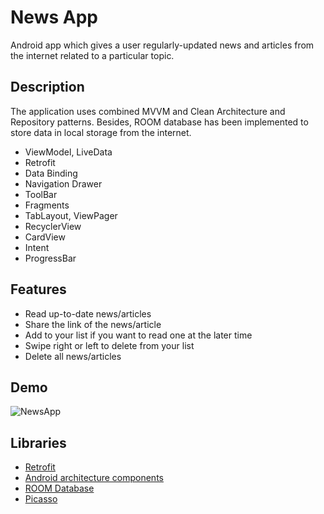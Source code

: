 # News App
Android app which gives a user regularly-updated news and articles from the internet related to a particular topic.

## Description

The application uses combined MVVM and Clean Architecture and Repository patterns. Besides, ROOM database has been implemented to store data in local storage from the internet.
- ViewModel, LiveData
- Retrofit
- Data Binding
- Navigation Drawer
- ToolBar
- Fragments
- TabLayout, ViewPager
- RecyclerView
- CardView
- Intent
- ProgressBar

## Features
- Read up-to-date news/articles
- Share the link of the news/article
- Add to your list if you want to read one at the later time
- Swipe right or left to delete from your list
- Delete all news/articles

## Demo
![NewsApp](https://user-images.githubusercontent.com/77526610/113295272-0d2d6680-9309-11eb-8227-4cdd44bd1be0.gif)

## Libraries
- [Retrofit](https://square.github.io/retrofit/)
- [Android architecture components](https://developer.android.com/topic/libraries/architecture/index.html)
- [ROOM Database](https://developer.android.com/jetpack/androidx/releases/room)
- [Picasso](https://square.github.io/picasso/)



